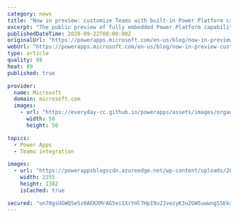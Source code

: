 ```yaml
---
category: news
title: "Now in preview: customize Teams with built-in Power Platform capabilities"
excerpt: "The public preview of fully embedded Power Platform capabilities in Microsoft Teams is now open. Starting today, millions of Teams users can make and use custom tabs, personal apps, chat bots, and more using a powerful onboard database and approachable low-code tools from the Power Platform. \r\n\r\nAs the"
publishedDateTime: 2020-09-22T08:00:00Z
originalUrl: "https://powerapps.microsoft.com/en-us/blog/now-in-preview-customize-teams-with-built-in-power-platform-capabilities/"
webUrl: "https://powerapps.microsoft.com/en-us/blog/now-in-preview-customize-teams-with-built-in-power-platform-capabilities/"
type: article
quality: 88
heat: 89
published: true

provider:
  name: Microsoft
  domain: microsoft.com
  images:
    - url: "https://everyday-cc.github.io/powerapps/assets/images/organizations/microsoft.com-50x50.jpg"
      width: 50
      height: 50

topics:
  - Power Apps
  - Teams integration

images:
  - url: "https://powerappsblogscdn.azureedge.net/wp-content/uploads/2020/09/Power-Apps-Home-in-Teams-vP.png"
    width: 2255
    height: 1382
    isCached: true

secured: "un70gsUGWQSe5z8AEKXMrAG5ei1XrtHl7HpI9u2JvezyK3uZGW5uwwngS5Ekx55GBAz3QW++mBTReESd/aFtzjTv3i1l1SJ1NQ6S7KwLZmT14NDraChk8dBrhes9IpqGHO3bCjJFCx1k+Ooc7l1fieUMzbN38hjobqQAVK/dqDyEc9alMf9Ww5ZmZpm93PltFFEbIJ7JmrjSrkk0Vof8TiFts1cDMgm9QDeH/eWHUA9uztx8aqgZkccKmJXGLT+WVF0HIGW3qDhoj5Xn7Jfr2xDtAes18qi7YcECnHN//IU1q1hKAHYhEXK/SgE8/92qOHLd9nA8zOIX75d56NHhZ6d9shDpY3FUSEolWantSjI=;TwI+0n4uzNLgsVxjwEDiVg=="
---
```


